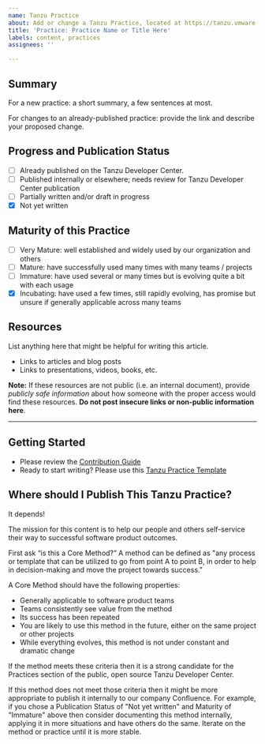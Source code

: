 ```yaml
---
name: Tanzu Practice
about: Add or change a Tanzu Practice, located at https://tanzu.vmware.com/developer/practices/
title: 'Practice: Practice Name or Title Here'
labels: content, practices
assignees: ''

---
```


## Summary
For a new practice: a short summary, a few sentences at most.

For changes to an already-published practice: provide the link and describe your proposed change.

## Progress and Publication Status
- [ ] Already published on the Tanzu Developer Center.
- [ ] Published internally or elsewhere; needs review for Tanzu Developer Center publication
- [ ] Partially written and/or draft in progress
- [x] Not yet written

## Maturity of this Practice
- [ ] Very Mature: well established and widely used by our organization and others
- [ ] Mature: have successfully used many times with many teams / projects
- [ ] Immature: have used several or many times but is evolving quite a bit with each usage
- [x] Incubating: have used a few times, still rapidly evolving, has promise but unsure if generally applicable across many teams

## Resources 
List anything here that might be helpful for writing this article.

- Links to articles and blog posts
- Links to presentations, videos, books, etc.

**Note:** If these resources are not public (i.e. an internal document), provide _publicly safe information_ about how someone with the proper access would find these resources. **Do not post insecure links or non-public information here**.

---

## Getting Started
- Please review the [Contribution Guide](https://github.com/vmware-tanzu/tanzu-dev-portal/wiki)
- Ready to start writing? Please use this [Tanzu Practice Template](https://docs.google.com/document/d/1ys0JUDF1VPXwcD65dSe3VZBr5MCl9FFSJWPYXeQLMC8)

## Where should I Publish This Tanzu Practice?
It depends!

The mission for this content is to help our people and others self-service their way to successful software product outcomes. 

First ask “is this a Core Method?” A method can be defined as "any process or template that can be utilized to go from point A to point B, in order to help in decision-making and move the project towards success."

A Core Method should have the following properties:
- Generally applicable to software product teams
- Teams consistently see value from the method
- Its success has been repeated
- You are likely to use this method in the future, either on the same project or other projects
- While everything evolves, this method is not under constant and dramatic change

If the method meets these criteria then it is a strong candidate for the Practices section of the public, open source Tanzu Developer Center.

If this method does not meet those criteria then it might be more appropriate to publish it internally to our company Confluence. For example, if you chose a Publication Status of "Not yet written" and Maturity of "Immature" above then consider documenting this method internally, applying it in more situations and have others do the same. Iterate on the method or practice until it is more stable.
